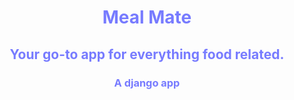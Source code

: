 <center style="color: #777bff">

# Meal Mate 

## Your go-to app for everything food related.

### A django app
</center>